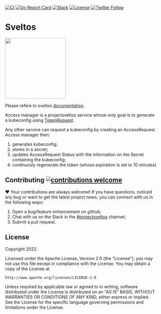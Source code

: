 [![CI](https://github.com/projectsveltos/access-manager/actions/workflows/main.yaml/badge.svg)](https://github.com/projectsveltos/access-manager/actions)
[![Go Report Card](https://goreportcard.com/badge/github.com/projectsveltos/access-manager)](https://goreportcard.com/report/github.com/projectsveltos/accesss-manager)
[![Slack](https://img.shields.io/badge/join%20slack-%23projectsveltos-brighteen)](https://join.slack.com/t/projectsveltos/shared_invite/zt-1hraownbr-W8NTs6LTimxLPB8Erj8Q6Q)
[![License](https://img.shields.io/badge/license-Apache-blue.svg)](LICENSE)
[![Twitter Follow](https://img.shields.io/twitter/follow/projectsveltos?style=social)](https://twitter.com/projectsveltos)

# Sveltos

<img src="https://raw.githubusercontent.com/projectsveltos/sveltos/main/docs/assets/logo.png" width="200">

Please refere to sveltos [documentation](https://projectsveltos.github.io/sveltos/).

Access manager is a projectsveltos service whose only goal is to generate a kubeconfig using [TokenRequest](https://kubernetes.io/docs/reference/kubernetes-api/authentication-resources/token-request-v1/).

Any other service can request a kubeconfig by creating an AccessRequest.
Access manager then:
1. generates kubeconfig;
2. stores in a secret;
3. updates AccessRequest Status with the information on the Secret containing the kubeconfig;
4. continuosly regenerate the token (whose expiration is set to 10 minutes)

## Contributing [![contributions welcome](https://img.shields.io/badge/contributions-welcome-brightgreen.svg?style=flat)](https://github.com/projectsveltos/sveltos-manager/issues)
:heart: Your contributions are always welcome!
If you have questions, noticed any bug or want to get the latest project news, you can connect with us in the following ways:
1. Open a bug/feature enhancement on github;
2. Chat with us on the Slack in the [#projectsveltos](https://join.slack.com/t/projectsveltos/shared_invite/zt-1hraownbr-W8NTs6LTimxLPB8Erj8Q6Q) channel;
3. Submit a pull request.

## License

Copyright 2022.

Licensed under the Apache License, Version 2.0 (the "License");
you may not use this file except in compliance with the License.
You may obtain a copy of the License at

    http://www.apache.org/licenses/LICENSE-2.0

Unless required by applicable law or agreed to in writing, software
distributed under the License is distributed on an "AS IS" BASIS,
WITHOUT WARRANTIES OR CONDITIONS OF ANY KIND, either express or implied.
See the License for the specific language governing permissions and
limitations under the License.